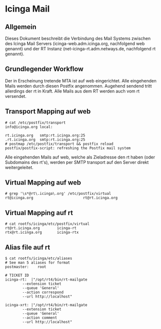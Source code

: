 # Icinga Mail

## Allgemein

Dieses Dokument beschreibt die Verbindung des Mail Systems zwischen des Icinga
Mail Servers (icinga-web.adm.icinga.org, nachfolgend web genannt) und der RT
Instanz (net-icinga-rt.adm.netways.de, nachfolgend rt genannt).

## Grundlegender Workflow

Der in Erscheinung tretende MTA ist auf web eingerichtet. Alle eingehenden
Mails werden durch diesen Postfix angenommen. Augehend sendend tritt allerdings
der rt in Kraft. Alle Mails aus dem RT werden auch vom rt versendet.

## Transport Mapping auf web

    # cat /etc/postfix/transport
    info@icinga.org local:
    
    rt.icinga.org   smtp:rt.icinga.org:25
    .rt.icinga.org  smtp:rt.icinga.org:25
    # postmap /etc/postfix/transport && postfix reload
    postfix/postfix-script: refreshing the Postfix mail system

Alle eingehenden Mails auf web, welche als Zieladresse den rt haben (oder
Subdomains des rt's), werden per SMTP transport auf den Server direkt
weitergeleitet.

## Virtual Mapping auf web

    # grep '\s*@rt\.icinga\.org' /etc/postfix/virtual
    rt@icinga.org                       rt@rt.icinga.org
 
## Virtual Mapping auf rt

    # cat rootfs/icinga/etc/postfix/virtual
    rt@rt.icinga.org        icinga-rt
    rtx@rt.icinga.org       icinga-rtx

## Alias file auf rt

    $ cat rootfs/icinga/etc/aliases
    # See man 5 aliases for format
    postmaster:    root
    
    # TICKET ID
    icinga-rt:  |"/opt/rt4/bin/rt-mailgate
            --extension ticket
            --queue 'General'
            --action correspond
            --url http://localhost"
    
    icinga-xrt: |"/opt/rt4/bin/rt-mailgate
            --extension ticket
            --queue 'General'
            --action comment
            --url http://localhost"

